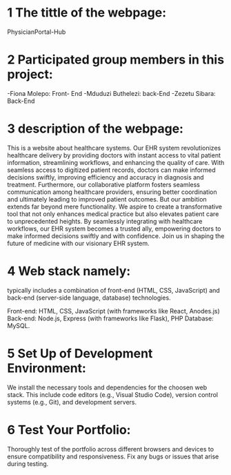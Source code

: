 # 1 The tittle of the webpage: 
PhysicianPortal-Hub


# 2 Participated group members in this project:

-Fiona Molepo: Front- End 
-Mduduzi Buthelezi: back-End
-Zezetu Sibara: Back-End


# 3 description of the webpage:
This is a website about healthcare systems. Our EHR system revolutionizes healthcare delivery by providing doctors with instant access to vital patient information, streamlining workflows, and enhancing the quality of care. With seamless access to digitized patient records, doctors can make informed decisions swiftly, improving efficiency and accuracy in diagnosis and treatment. Furthermore, our collaborative platform fosters seamless communication among healthcare providers, ensuring better coordination and ultimately leading to improved patient outcomes. 
But our ambition extends far beyond mere functionality. We aspire to create a transformative tool that not only enhances medical practice but also elevates patient care to unprecedented heights. By seamlessly integrating with healthcare workflows, our EHR system becomes a trusted ally, empowering doctors to make informed decisions swiftly and with confidence.
Join us in shaping the future of medicine with our visionary EHR system.

# 4 Web stack namely:
typically includes a combination of front-end (HTML, CSS, JavaScript) and back-end (server-side language, database) technologies.

Front-end: HTML, CSS, JavaScript (with frameworks like React, Anodes.js)
Back-end: Node.js, Express (with frameworks like Flask), PHP
Database: MySQL.

# 5 Set Up of Development Environment:
We install the necessary tools and dependencies for the choosen web stack. This include code editors (e.g., Visual Studio Code), version control systems (e.g., Git), and development servers.


# 6 Test Your Portfolio: 
Thoroughly test of the portfolio across different browsers and devices to ensure compatibility and responsiveness. Fix any bugs or issues that arise during testing.
